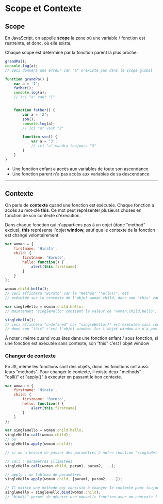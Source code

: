 # Scope et Contexte

## Scope

En JavaScript, on appelle **scope** la zone où une variable / fonction est restreinte, et donc, où elle existe.

Chaque scope est déterminé par la fonction parent la plus proche.

```javascript
grandPa();
console.log(a); 
// ceci donnera une erreur car "a" n'existe pas dans le scope global

function grandPa() {
    var a = '1';
    father();
    console.log(a);
    // ici "a" vaut "1"


    function father() {
        var a = '2';
        son();
        console.log(a);
        // ici "a" vaut "2"

        function son() {
            var a = '3';
            // ici "a" vaudra toujours "3"
        }
    }
}
```

- Une fonction enfant a accès aux variables de toute son ascendance
- Une fonction parent n'a pas accès aux variables de sa descendance

---

## Contexte

On parle de **contexte** quand une fonction est  exécutée. Chaque fonction a accès au mot-clé **this**. Ce mot peut représenter plusieurs choses en fonction de son contexte d'éxecution.

Dans chaque fonction qui n'appartiens pas à un objet (donc "method" exclus), **this** représente l'objet **window**, sauf que le contexte de la fonction est changé volontairement.

```javascript
var woman = {
    firstname: 'Hinata',
    child: {
        firstname: 'Boruto',
        hello: function() {
            alert(this.firstname)
        }
    }
};

woman.child.hello();
// ceci affichera "Boruto" car la "method" "hello()", est 
// exécutée sur le contexte de l'objet woman.child, donc son "this" vaut "woman.child"

var singleHello = woman.child.hello;
// maintenant "singleHello" contient la valeur de "woman.child.hello", donc, une fonction

singleHello();
// ceci affichera "undefined" car "singleHello()" est exécutée sans contexte,
// donc son "this" c'est l'objet window. Sur l'objet window on n'a pas de propriété "firstname"
```

À noter : même quand vous êtes dans une fonction enfant / sous fonction, si une fonction est  exécutée sans contexte, son "this" c'est l'objet window

### Changer de contexte

En JS, même les fonctions sont des objets, donc les fonctions ont aussi leurs "methods".
Pour changer le contexte, il existe deux "methods" : "call()" et "apply()" à executer en passant le bon contexte.

```javascript
var woman = {
    firstname: 'Hinata',
    child: {
        firstname: 'Boruto',
        hello: function() {
            alert(this.firstname)
        }
    }
};

var singleHello = woman.child.hello;
singleHello.call(woman.child);
// ou
singleHello.apply(woman.child);

// si on a besoin de passer des paramètres à notre fonction "singleHello" :

// call : paramètres illimitées
singleHello.call(woman.child, param1, param2, ...);

// apply : un tableau de paramètres
singleHello.apply(woman.child, [param1, param2, ...]);

// Il existe une methode qui consiste à changer le contexte pour toujours
singleHello = singleHello.bind(woman.child);
// "bind()" permet de générer une nouvelle fonction avec un contexte fixé à la main
```
